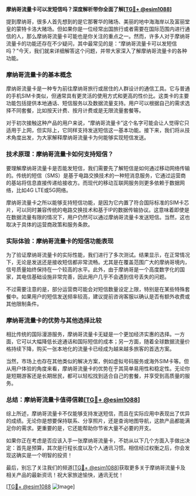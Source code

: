 **摩纳哥流量卡可以发短信吗？深度解析带你全面了解[[TG💪+ @esim1088](https://t.me/s/esim1088)]**

提到摩纳哥，很多人首先想到的是它那奢华的赌场、美丽的地中海海岸以及富丽堂皇的蒙特卡洛大赌场。但如果你是一位经常出国旅行或者需要在国际范围内进行通信的人，那么摩纳哥流量卡可能也是你关注的重点之一。然而，许多人对于摩纳哥流量卡的功能还存在不少疑问，其中最常见的是：“摩纳哥流量卡可以发短信吗？”今天，我们就来详细解答这个问题，并带大家深入了解摩纳哥流量卡的各种功能。

### 摩纳哥流量卡的基本概念

摩纳哥流量卡是一种专为前往摩纳哥旅行或居住的人群设计的通信工具。它与普通的手机SIM卡类似，但通常具有更灵活的使用方式和更高的性价比。这类卡的主要功能包括提供本地通话、短信服务以及数据流量支持。用户可以根据自己的需求选择不同套餐，比如按天计费、按月计费或是无限流量套餐等。

对于初次接触这种产品的用户来说，“摩纳哥流量卡”这个名字可能会让人觉得它只适用于上网，但实际上，它同样支持发送短信这一基本功能。接下来，我们将从技术角度出发，为大家解释摩纳哥流量卡为何能够实现短信发送。

### 技术原理：摩纳哥流量卡如何支持短信？

要理解摩纳哥流量卡是否能发短信，我们需要先了解短信是如何通过移动网络传输的。传统的短信（SMS）是基于电路交换技术的一种短消息服务，它通过运营商的基站将信息直接传递给接收方。而现代的移动互联网服务则更多依赖于数据网络，比如4G LTE或5G网络。

摩纳哥流量卡之所以能够支持短信功能，是因为它内置了符合国际标准的SIM卡芯片，可以同时兼容传统的电路交换技术和基于IP的数据传输协议。这意味着即使是在数据流量有限的情况下，用户仍然可以通过摩纳哥流量卡发送短信。当然，这也取决于具体的运营商政策和服务条款。

### 实际体验：摩纳哥流量卡的短信功能表现

为了验证摩纳哥流量卡的实际性能，我们进行了多次测试。结果显示，在正常情况下，无论是发送还是接收短信都非常流畅。尤其是在覆盖范围广大的摩纳哥境内，信号质量始终保持在一个较高的水平。此外，由于摩纳哥是一个高度数字化的国家，其电信基础设施非常完善，因此用户几乎不会遇到信号丢失的问题。

不过需要注意的是，部分运营商可能会对短信数量设定上限，特别是在某些特殊套餐中。如果用户的短信发送频率较高，建议提前咨询客服以确认是否有额外收费或其他限制条件。

### 摩纳哥流量卡的优势与其他选择比较

相比传统的国际漫游服务，摩纳哥流量卡无疑是一个更加经济实惠的选择。一方面，它可以大幅降低长途通话和国际短信的成本；另一方面，随着全球数据流量价格持续下降，购买一张本地化的流量卡已经成为越来越多旅客的首选方案。

当然，市场上也存在其他类似的解决方案，例如虚拟号码服务或海外SIM卡等。但从用户体验的角度来看，摩纳哥流量卡的优势在于其简单易用性和稳定性。无论你是短期游客还是长期居民，都可以轻松找到适合自己的套餐，并享受到高质量的服务。

### 总结：摩纳哥流量卡值得信赖[[TG💪+ @esim1088](https://t.me/s/esim1088)]

综上所述，摩纳哥流量卡不仅能够支持发送短信，而且在实际应用中表现出了优异的成绩。无论你是想要保持联系、分享照片，还是查询地图导航，这款产品都能满足你的需求。更重要的是，它还能帮助你节省大量不必要的开支。

如果你正在考虑是否应该入手一张摩纳哥流量卡，不妨从以下几个方面入手做出决定：首先是预算，其次是行程长度以及个人通讯习惯。相信经过权衡之后，你会发现这确实是一个明智的投资！

最后，别忘了关注我们的频道[[TG💪+ @esim1088](https://t.me/s/esim1088)]获取更多关于摩纳哥流量卡及相关产品的最新资讯！祝大家旅途愉快，通讯无忧！

[[TG💪+ @esim1088](https://t.me/s/esim1088) ![Image](https://i.postimg.cc/4NQfJmqS/Snipaste-2025-05-13-00-14-12.png)]